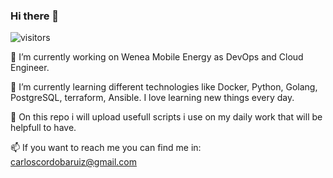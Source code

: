 ### Hi there 👋
![visitors](https://visitor-badge.glitch.me/badge?page_id=CarlosCordoba96.CarlosCordoba96)

 🔭 I’m currently working on Wenea Mobile Energy as DevOps and Cloud Engineer.

🌱 I’m currently learning different technologies like Docker, Python, Golang,
PostgreSQL, terraform, Ansible. I love learning new things every day.

🤔 On this repo i will upload usefull scripts i use on my daily work that will be
helpfull to have.

📫 If you want to reach me you can find me in: carloscordobaruiz@gmail.com

<!--
**CarlosCordoba96/CarlosCordoba96** is a ✨ _special_ ✨ repository because its `README.md` (this file) appears on your GitHub profile.

Here are some ideas to get you started:

- 🔭 I’m currently working on ...
- 🌱 I’m currently learning ...
- 👯 I’m looking to collaborate on ...
- 🤔 I’m looking for help with ...
- 💬 Ask me about ...
- 📫 How to reach me: ...
- 😄 Pronouns: ...
- ⚡ Fun fact: ...
-->
